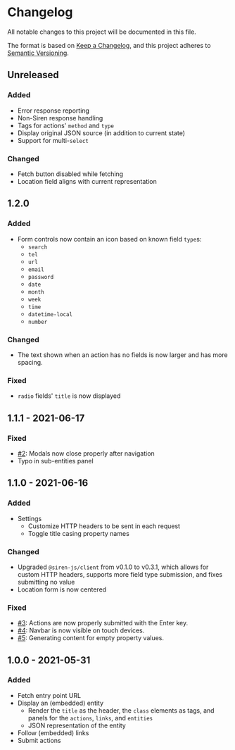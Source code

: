 # Changelog

All notable changes to this project will be documented in this file.

The format is based on [Keep a Changelog][kac], and this project adheres to
[Semantic Versioning][semver].

[kac]: https://keepachangelog.com/en/1.0.0
[semver]: https://semver.org/spec/v2.0.0.html

## Unreleased

### Added

- Error response reporting
- Non-Siren response handling
- Tags for actions' `method` and `type`
- Display original JSON source (in addition to current state)
- Support for multi-`select`

### Changed

- Fetch button disabled while fetching
- Location field aligns with current representation

## 1.2.0

### Added

- Form controls now contain an icon based on known field `type`s:
  - `search`
  - `tel`
  - `url`
  - `email`
  - `password`
  - `date`
  - `month`
  - `week`
  - `time`
  - `datetime-local`
  - `number`

### Changed

- The text shown when an action has no fields is now larger and has more
  spacing.

### Fixed

- `radio` fields' `title` is now displayed

## 1.1.1 - 2021-06-17

### Fixed

- [#2]: Modals now close properly after navigation
- Typo in sub-entities panel

[#2]: https://github.com/siren-js/api-browser/issues/2

## 1.1.0 - 2021-06-16

### Added

- Settings
  - Customize HTTP headers to be sent in each request
  - Toggle title casing property names

### Changed

- Upgraded `@siren-js/client` from v0.1.0 to v0.3.1, which allows for custom
  HTTP headers, supports more field type submission, and fixes submitting no
  value
- Location form is now centered

### Fixed

- [#3]: Actions are now properly submitted with the Enter key.
- [#4]: Navbar is now visible on touch devices.
- [#5]: Generating content for empty property values.

[#3]: https://github.com/siren-js/api-browser/issues/3
[#4]: https://github.com/siren-js/api-browser/issues/4
[#5]: https://github.com/siren-js/api-browser/issues/5

## 1.0.0 - 2021-05-31

### Added

- Fetch entry point URL
- Display an (embedded) entity
  - Render the `title` as the header, the `class` elements as tags, and panels
    for the `actions`, `links`, and `entities`
  - JSON representation of the entity
- Follow (embedded) links
- Submit actions
